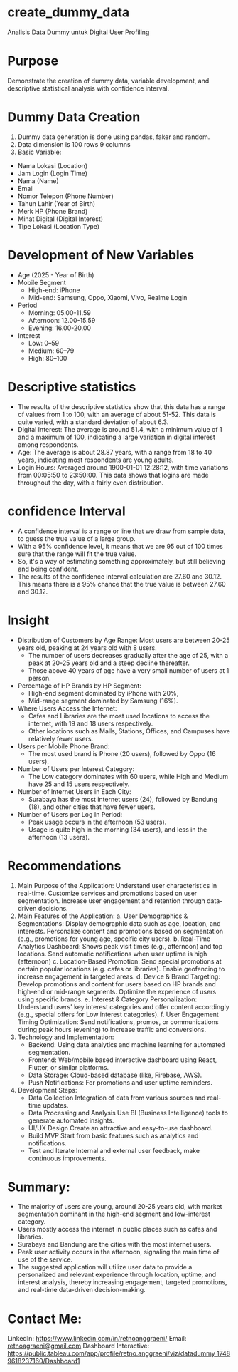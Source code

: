# create_dummy_data
Analisis Data Dummy untuk Digital User Profiling

# Purpose
Demonstrate the creation of dummy data, variable development, and descriptive statistical analysis with confidence interval.

# Dummy Data Creation
1. Dummy data generation is done using pandas, faker and random.
2. Data dimension is 100 rows 9 columns
3. Basic Variable:
  - Nama Lokasi (Location)
  - Jam Login (Login Time)
  - Nama (Name)
  - Email
  - Nomor Telepon (Phone Number)
  - Tahun Lahir (Year of Birth)
  - Merk HP (Phone Brand)
  - Minat Digital (Digital Interest)
  - Tipe Lokasi (Location Type)

# Development of New Variables
- Age (2025 - Year of Birth)
- Mobile Segment
  - High-end: iPhone
  - Mid-end: Samsung, Oppo, Xiaomi, Vivo, Realme Login
- Period
  - Morning: 05.00-11.59
  - Afternoon: 12.00-15.59
  - Evening: 16.00-20.00
- Interest 
  - Low: 0–59
  - Medium: 60–79
  - High: 80–100
 
# Descriptive statistics
- The results of the descriptive statistics show that this data has a range of values from 1 to 100, with an average of about 51-52. This data is quite varied, with a standard deviation of about 6.3.
- Digital Interest: The average is around 51.4, with a minimum value of 1 and a maximum of 100, indicating a large variation in digital interest among respondents.
- Age: The average is about 28.87 years, with a range from 18 to 40 years, indicating most respondents are young adults.
- Login Hours: Averaged around 1900-01-01 12:28:12, with time variations from 00:05:50 to 23:50:00. This data shows that logins are made throughout the day, with a fairly even distribution.

# confidence Interval
- A confidence interval is a range or line that we draw from sample data, to guess the true value of a large group.
- With a 95% confidence level, it means that we are 95 out of 100 times sure that the range will fit the true value.
- So, it's a way of estimating something approximately, but still believing and being confident.
- The results of the confidence interval calculation are 27.60 and 30.12. This means there is a 95% chance that the true value is between 27.60 and 30.12.

# Insight
- Distribution of Customers by Age Range: Most users are between 20-25 years old, peaking at 24 years old with 8 users. 
  - The number of users decreases gradually after the age of 25, with a peak at 20-25 years old and a steep decline thereafter. 
  - Those above 40 years of age have a very small number of users at 1 person. 
- Percentage of HP Brands by HP Segment:
  - High-end segment dominated by iPhone with 20%,
  - Mid-range segment dominated by Samsung (16%).
- Where Users Access the Internet:
  - Cafes and Libraries are the most used locations to access the internet, with 19 and 18 users respectively.
  - Other locations such as Malls, Stations, Offices, and Campuses have relatively fewer users.
- Users per Mobile Phone Brand:
  - The most used brand is Phone (20 users), followed by Oppo (16 users).
- Number of Users per Interest Category:
  - The Low category dominates with 60 users, while High and Medium have 25 and 15 users respectively.
- Number of Internet Users in Each City:
  - Surabaya has the most internet users (24), followed by Bandung (18), and other cities that have fewer users.
- Number of Users per Log In Period:
  - Peak usage occurs in the afternoon (53 users).
  - Usage is quite high in the morning (34 users), and less in the afternoon (13 users).
 
# Recommendations
1. Main Purpose of the Application: Understand user characteristics in real-time. Customize services and promotions based on user segmentation. Increase user engagement and retention through data-driven decisions.
2. Main Features of the Application:
   a. User Demographics & Segmentations: Display demographic data such as age, location, and interests. Personalize content and promotions based on segmentation (e.g., promotions for young age, specific city users).
   b. Real-Time Analytics Dashboard: Shows peak visit times (e.g., afternoon) and top locations. Send automatic notifications when user uptime is high (afternoon)
   c. Location-Based Promotion: Send special promotions at certain popular locations (e.g. cafes or libraries). Enable geofencing to increase engagement in targeted areas.
   d. Device & Brand Targeting: Develop promotions and content for users based on HP brands and high-end or mid-range segments. Optimize the experience of users using specific brands.
   e. Interest & Category Personalization: Understand users' key interest categories and offer content accordingly (e.g., special offers for Low interest categories).
   f. User Engagement Timing Optimization: Send notifications, promos, or communications during peak hours (evening) to increase traffic and conversions.
3. Technology and Implementation:
   - Backend: Using data analytics and machine learning for automated segmentation.
   - Frontend: Web/mobile based interactive dashboard using React, Flutter, or similar platforms.
   - Data Storage: Cloud-based database (like, Firebase, AWS).
   - Push Notifications: For promotions and user uptime reminders.
4. Development Steps:
   - Data Collection Integration of data from various sources and real-time updates.
   - Data Processing and Analysis Use BI (Business Intelligence) tools to generate automated insights.
   - UI/UX Design Create an attractive and easy-to-use dashboard.
   - Build MVP Start from basic features such as analytics and notifications.
   - Test and Iterate Internal and external user feedback, make continuous improvements.
     
# Summary:
- The majority of users are young, around 20-25 years old, with market segmentation dominant in the high-end segment and low-interest category. 
- Users mostly access the internet in public places such as cafes and libraries. 
- Surabaya and Bandung are the cities with the most internet users. 
- Peak user activity occurs in the afternoon, signaling the main time of use of the service. 
- The suggested application will utilize user data to provide a personalized and relevant experience through location, uptime, and interest analysis, thereby increasing engagement, targeted promotions, and real-time data-driven decision-making.


# Contact Me:
LinkedIn: https://www.linkedin.com/in/retnoanggraeni/
Email: retnoagraeni@gmail.com
Dashboard Interactive: https://public.tableau.com/app/profile/retno.anggraeni/viz/datadummy_17489618237160/Dashboard1
